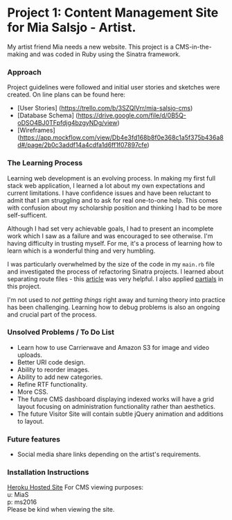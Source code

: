 # Project 1: Content Management Site for Mia Salsjo - Artist.

My artist friend Mia needs a new website.
This project is a CMS-in-the-making and was coded in Ruby using the Sinatra framework.


### Approach

Project guidelines were followed and initial user stories and sketches were created. On line plans can be found here:
* [User Stories] (https://trello.com/b/3SZQlVrr/mia-salsjo-cms)
* [Database Schema] (https://drive.google.com/file/d/0B5Q-oDSO4BJ0TFpfdjg4bzgyNDg/view)
* [Wireframes] (https://app.mockflow.com/view/Db4e3fd168b8f0e368c1a5f375b436a8d#/page/2b0c3addf14a4cdfa1d6ff1f07897cfe)


### The Learning Process

Learning web development is an evolving process. In making my first full stack web application, I learned a lot about my own expectations and current limitations. I have confidence issues and have been reluctant to admit that I am struggling and to ask for real one-to-one help. This comes with confusion about my scholarship position and thinking I had to be more self-sufficent.

Although I had set very achievable goals, I had to present an incomplete work which I saw as a failure and was encouraged to see otherwise. I'm having difficulty in trusting myself. For me, it's a process of learning how to learn which is a wonderful thing and very humbling.

I was particularly overwhelmed by the size of the code in my `main.rb` file and investigated the process of refactoring Sinatra projects. I learned about separating route files - this [article](http://blog.carbonfive.com/2013/06/24/sinatra-best-practices-part-one/) was very helpful. I also applied [partials](https://www.learnhowtoprogram.com/ruby/team-week-181ef311-0c31-4c75-b4cc-7495c7a98063/partials-in-sinatra) in this project.

I'm not used to _not getting things_ right away and turning theory into practice has been challenging. Learning how to debug problems is also an ongoing and crucial part of the process.


### Unsolved Problems / To Do List

* Learn how to use Carrierwave and Amazon S3 for image and video uploads.
* Better URI code design.
* Ability to reorder images.
* Ability to add new categories.
* Refine RTF functionality.
* More CSS.
* The future CMS dashboard displaying indexed works will have a grid layout focusing on administration functionality rather than aesthetics.
* The future Visitor Site will contain subtle jQuery animation and additions to layout.


### Future features

* Social media share links depending on the artist's requirements.


### Installation Instructions

[Heroku Hosted Site](https://ms-testsite.herokuapp.com/)
For CMS viewing purposes:  
u: MiaS  
p: ms2016  
Please be kind when viewing the site.  

